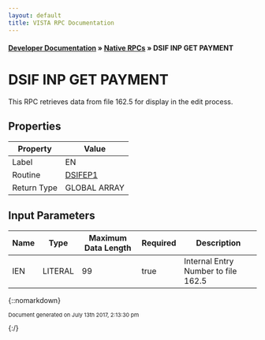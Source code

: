 ```yaml
---
layout: default
title: VISTA RPC Documentation
---
```


#### [Developer Documentation](../index) &#187; [Native RPCs](TableOfContents) &#187; DSIF INP GET PAYMENT<br/>
# DSIF INP GET PAYMENT

This RPC retrieves data from file 162.5 for display in the edit process.

## Properties

Property | Value
--- | ---
Label | EN
Routine | [DSIFEP1](http://code.osehra.org/dox/Routine_DSIFEP1_source.html)
Return Type | GLOBAL ARRAY


## Input Parameters

Name | Type | Maximum Data Length | Required | Description
--- | --- | --- | --- | ---
IEN | LITERAL | 99 | true | Internal Entry Number to file 162.5



{::nomarkdown} <br/><p style="font-size: 11px">Document generated on July 13th 2017, 2:13:30 pm</p>{:/}